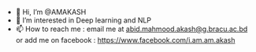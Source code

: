 - 👋 Hi, I’m @AMAKASH
- 👀 I’m interested in Deep learning and NLP
- 📫 How to reach me : email me at abid.mahmood.akash@g.bracu.ac.bd or add me on facebook : https://www.facebook.com/i.am.am.akash

<!---
AMAKASH/AMAKASH is a ✨ special ✨ repository because its `README.md` (this file) appears on your GitHub profile.
You can click the Preview link to take a look at your changes.
--->
